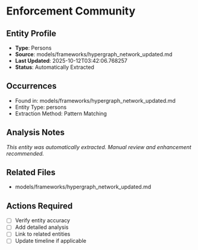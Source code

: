 # Enforcement Community

## Entity Profile
- **Type**: Persons
- **Source**: models/frameworks/hypergraph_network_updated.md
- **Last Updated**: 2025-10-12T03:42:06.768257
- **Status**: Automatically Extracted

## Occurrences
- Found in: models/frameworks/hypergraph_network_updated.md
- Entity Type: persons
- Extraction Method: Pattern Matching

## Analysis Notes
*This entity was automatically extracted. Manual review and enhancement recommended.*

## Related Files
- models/frameworks/hypergraph_network_updated.md

## Actions Required
- [ ] Verify entity accuracy
- [ ] Add detailed analysis
- [ ] Link to related entities
- [ ] Update timeline if applicable
